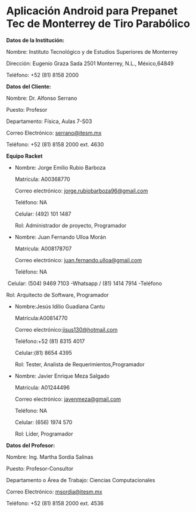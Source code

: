 # Aplicación Android para Prepanet Tec de Monterrey de Tiro Parabólico

**Datos de la Institución:**

Nombre: Instituto Tecnológico y de Estudios Superiores de Monterrey

Dirección: Eugenio Graza Sada 2501  Monterrey, N.L., México,64849

Teléfono: +52 (81) 8158 2000 


**Datos del Cliente:**

Nombre: Dr. Alfonso Serrano

Puesto: Profesor

Departamento: Física, Aulas 7-S03

Correo Electrónico: serrano@itesm.mx

Teléfono: +52 (81) 8158 2000 ext. 4630


**Equipo Racket**

- Nombre: Jorge Emilio Rubio Barboza

  Matrícula: A00368770

  Correo electrónico: jorge.rubiobarboza96@gmail.com

  Teléfono: NA

  Celular: (492) 101 1487

  Rol: Administrador de proyecto, Programador


- Nombre: Juan Fernando Ulloa Morán

  Matrícula: A008178707

  Correo electrónico: juan.fernando.ulloa@gmail.com

  Teléfono: NA

  Celular: (504) 9469 7103 -Whatsapp / (81) 1414 7914 -Teléfono

  Rol: Arquitecto de Software, Programador


- Nombre:Jesús Idilio Guadiana Cantu

  Matrícula:A00814770

  Correo electrónico:jisus130@hotmail.com

  Teléfono:+52 (81) 8315 4017

  Celular:(81) 8654 4395

  Rol: Tester, Analista de Requerimientos,Programador

- Nombre: Javier Enrique Meza Salgado

  Matrícula: A01244496

  Correo electrónico: javenmeza@gmail.com

  Teléfono: NA

  Celular: (656) 1974 570 

  Rol: Líder, Programador


**Datos del Profesor:**

Nombre: Ing. Martha Sordia Salinas

Puesto: Profesor-Consultor

Departamento o Área de Trabajo: Ciencias Computacionales

Correo Electrónico: msordia@itesm.mx

Teléfono: +52 (81) 8158 2000 ext. 4536
